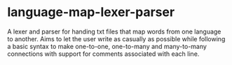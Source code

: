 # language-map-lexer-parser
A lexer and parser for handing txt files that map words from one language to another. Aims to let the user write as casually as possible while following a basic syntax to make one-to-one, one-to-many and many-to-many connections with support for comments associated with each line.
